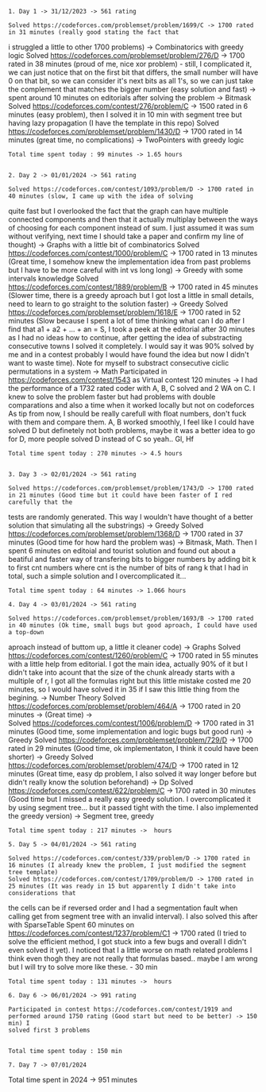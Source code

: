 
    1. Day 1 -> 31/12/2023 -> 561 rating

    Solved https://codeforces.com/problemset/problem/1699/C -> 1700 rated in 31 minutes (really good stating the fact that
i struggled a little to other 1700 problems) -> Combinatorics with greedy logic
    Solved https://codeforces.com/problemset/problem/276/D -> 1700 rated in 38 minutes (proud of me, nice xor problem) -
still, I complicated it, we can just notice that on the first bit that differs, the small number will have 0 on that bit, 
so we can consider it's next bits as all 1's, so we can just take the complement that matches the bigger number (easy solution and fast) -> spent around 10 minutes on editorials after solving the problem -> Bitmask
    Solved https://codeforces.com/contest/276/problem/C -> 1500 rated in 6 minutes (easy problem), then I solved it in 10 min
with segment tree but having lazy propagation (I have the template in this repo)
    Solved https://codeforces.com/problemset/problem/1430/D -> 1700 rated in 14 minutes (great time, no complications)
-> TwoPointers with greedy logic

    Total time spent today : 99 minutes -> 1.65 hours


    2. Day 2 -> 01/01/2024 -> 561 rating

    Solved https://codeforces.com/contest/1093/problem/D -> 1700 rated in 40 minutes (slow, I came up with the idea of solving
quite fast but I overlooked the fact that the graph can have multiple connected components and then that it actually 
multiplay between the ways of choosing for each component instead of sum. I just assumed it was sum without verifying, next
time I should take a paper and confirm my line of thought) -> Graphs with a little bit of combinatorics
    Solved https://codeforces.com/contest/1000/problem/C -> 1700 rated in 13 minutes (Great time, I somehow knew the implementation idea
from past problems but I have to be more careful with int vs long long) -> Greedy with some intervals knowledge
    Solved https://codeforces.com/contest/1889/problem/B -> 1700 rated in 45 minutes (Slower time, there is a greedy aproach but I got lost 
a little in small details, need to learn to go straight to the solution faster) -> Greedy
    Solved https://codeforces.com/problemset/problem/1618/E -> 1700 rated in 52 minutes (Slow because I spent a lot
of time thinking what can I do after I find that a1 + a2 + ... + an = S, I took a peek at the editorial after 30 minutes
as I had no ideas how to continue, after getting the idea of substracting consecutive towns I solved it completely. I would say it was 90% solved
by me and in a contest probably I would have found the idea but now I didn't want to waste time). Note for myself to substract consecutive ciclic 
permutations in a system -> Math
    Participated in https://codeforces.com/contest/1543 as Virtual contest  120 minutes -> I had the performance of a 1732 rated coder with A, B, C solved and 2 
WA on C. I knew to solve the problem faster but had problems with double comparations and also a time when it worked locally but not on codeforces
As tip from now, I should be really carefull with float numbers, don't fuck with them and compare them. A, B worked smoothly, I feel like I could 
have solved D but definetely not both problems, maybe it was a better idea to go for D, more people solved D instead of C so yeah.. Gl, Hf

    Total time spent today : 270 minutes -> 4.5 hours


    3. Day 3 -> 02/01/2024 -> 561 rating

    Solved https://codeforces.com/problemset/problem/1743/D -> 1700 rated in 21 minutes (Good time but it could have been faster of I red carefully that the 
tests are randomly generated. This way I wouldn't have thought of a better solution that simulating all the substrings) -> Greedy
    Solved https://codeforces.com/problemset/problem/1368/D -> 1700 rated in 37 minutes (Good time for how hard the problem was) -> Bitmask, Math. Then I 
spent 6 minutes on editoial and tourist solution and found out about a beatiful and faster way of transfering bits to bigger numbers by adding bit k to first
cnt numbers where cnt is the number of bits of rang k that I had in total, such a simple solution and I overcomplicated it...
    
    Total time spent today : 64 minutes -> 1.066 hours

    4. Day 4 -> 03/01/2024 -> 561 rating

    Solved https://codeforces.com/problemset/problem/1693/B -> 1700 rated in 40 minutes (Ok time, small bugs but good aproach, I could have used a top-down 
aproach instead of buttom up, a little it cleaner code) -> Graphs
    Solved https://codeforces.com/contest/1260/problem/C -> 1700 rated in 55 minutes with a little help from editorial. I got the main idea, actually 90% of it
but I didn't take into acount that the size of the chunk already starts with a multiple of r, I got all the formulas right but this little mistake costed me
20 minutes, so I would have solved it in 35 if I saw this little thing from the begining. -> Number Theory
    Solved https://codeforces.com/problemset/problem/464/A -> 1700 rated in 20 minutes -> (Great time) ->  
    Solved https://codeforces.com/contest/1006/problem/D -> 1700 rated in 31 minutes (Good time, some implementation and logic bugs but good run) -> Greedy
    Solved https://codeforces.com/problemset/problem/729/D -> 1700 rated in 29 minutes (Good time, ok implementaton, I think it could have been shorter) -> Greedy
    Solved https://codeforces.com/problemset/problem/474/D -> 1700 rated in 12 minutes (Great time, easy dp problem, I also solved it way longer before but 
didn't really know the solution beforehand) -> Dp
    Solved https://codeforces.com/contest/622/problem/C -> 1700 rated in 30 minutes (Good time but I missed a really easy greedy solution. I overcomplicated it
by using segment tree... but it passed tight with the time. I also implemented the greedy version) -> Segment tree, greedy

    Total time spent today : 217 minutes ->  hours

    5. Day 5 -> 04/01/2024 -> 561 rating

    Solved https://codeforces.com/contest/339/problem/D -> 1700 rated in 16 minutes (I already knew the problem, I just modified the segment tree template)
    Solved https://codeforces.com/contest/1709/problem/D -> 1700 rated in 25 minutes (It was ready in 15 but apparently I didn't take into considerations that
the cells can be if reversed order and I had a segmentation fault when calling get from segment tree with an invalid interval). I also solved this after with 
SparseTable
    Spent 60 minutes on https://codeforces.com/contest/1237/problem/C1 -> 1700 rated (I tried to solve the efficient method, I got stuck into a few bugs and
overall I didn't even solved it yet). I noticed that I a little worse on math related problems I think even thogh they are not really that formulas based..
maybe I am wrong but I will try to solve more like these. - 30 min


    Total time spent today : 131 minutes ->  hours

    6. Day 6 -> 06/01/2024 -> 991 rating

    Participated in contest https://codeforces.com/contest/1919 and performed around 1750 rating (Good start but need to be better) -> 150 min) I 
    solved first 3 problems


    Total time spent today : 150 min

    7. Day 7 -> 07/01/2024
    

Total time spent in 2024 -> 951 minutes

